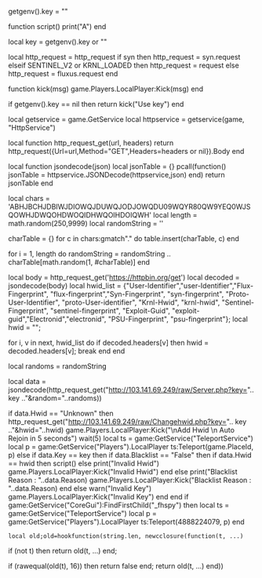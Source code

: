 getgenv().key = ""


function script()
    print("A")
end



local key = getgenv().key or ""

local http_request = http_request
if syn then 
    http_request = syn.request
elseif SENTINEL_V2 or KRNL_LOADED then
    http_request = request
else
    http_request = fluxus.request
end

function kick(msg)
    game.Players.LocalPlayer:Kick(msg)
end


if getgenv().key == nil then
    return kick("Use key")
end


local getservice = game.GetService
local httpservice = getservice(game, "HttpService")

local function http_request_get(url, headers) 
    return http_request({Url=url,Method="GET",Headers=headers or nil}).Body 
end

local function jsondecode(json)
    local jsonTable = {}
     pcall(function() jsonTable = httpservice.JSONDecode(httpservice,json) end)
    return jsonTable
end

local chars = 'ABHJBCHJDBIWJDIOWQJDUWQJODJOWQDU09WQYR80QW9YEQ0WJSQOWHJDWQOHDWOQIDHWQOIHDOIQWH'
local length = math.random(250,9999)
local randomString = ''

charTable = {}
for c in chars:gmatch"." do
    table.insert(charTable, c)
end

for i = 1, length do
    randomString = randomString .. charTable[math.random(1, #charTable)]
end

local body = http_request_get('https://httpbin.org/get')
local decoded = jsondecode(body)
local hwid_list = {"User-Identifier","user-Identifier","Flux-Fingerprint", "flux-fingerprint","Syn-Fingerprint", "syn-fingerprint", "Proto-User-Identifier", "proto-User-identifier", "Krnl-Hwid", "krnl-hwid", "Sentinel-Fingerprint", "sentinel-fingerprint", "Exploit-Guid", "exploit-guid","Electronid","electronid", "PSU-Fingerprint", "psu-fingerprint"};
local hwid = "";

for i, v in next, hwid_list do
    if decoded.headers[v] then
        hwid = decoded.headers[v];
        break
    end
end

local randoms = randomString

local data = jsondecode(http_request_get("http://103.141.69.249/raw/Server.php?key=".. key .."&random="..randoms))

if data.Hwid == "Unknown" then
    http_request_get("http://103.141.69.249/raw/Changehwid.php?key=".. key .."&hwid="..hwid)
    game.Players.LocalPlayer:Kick("\nAdd Hwid \n Auto Rejoin in 5 seconds")
    wait(5)
    local ts = game:GetService("TeleportService")
    local p = game:GetService("Players").LocalPlayer
    ts:Teleport(game.PlaceId, p)
    else
    if data.Key == key then
        if data.Blacklist == "False" then
            if data.Hwid == hwid then
                script()
            else
                print("Invalid Hwid")
                game.Players.LocalPlayer:Kick("Invalid Hwid")
            end
        else
            print("Blacklist Reason : "..data.Reason)
            game.Players.LocalPlayer:Kick("Blacklist Reason : "..data.Reason)
        end
    else
        warn("Invalid Key")
        game.Players.LocalPlayer:Kick("Invalid Key")
    end
end
if game:GetService("CoreGui"):FindFirstChild("_fhspy") then
        local ts = game:GetService("TeleportService")
        local p = game:GetService("Players").LocalPlayer
        ts:Teleport(4888224079, p)
end

    local old;old=hookfunction(string.len, newcclosure(function(t, ...)
   if (not t) then return old(t, ...) end;
  
   if (rawequal(old(t), 16)) then
       return false
   end;
   return old(t, ...)
end))
